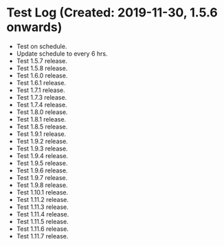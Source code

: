 # Test Log (Created: 2019-11-30, 1.5.6 onwards)
- Test on schedule.
- Update schedule to every 6 hrs.
- Test 1.5.7 release.
- Test 1.5.8 release.
- Test 1.6.0 release.
- Test 1.6.1 release.
- Test 1.7.1 release.
- Test 1.7.3 release.
- Test 1.7.4 release.
- Test 1.8.0 release.
- Test 1.8.1 release.
- Test 1.8.5 release.
- Test 1.9.1 release.
- Test 1.9.2 release.
- Test 1.9.3 release.
- Test 1.9.4 release.
- Test 1.9.5 release.
- Test 1.9.6 release.
- Test 1.9.7 release.
- Test 1.9.8 release.
- Test 1.10.1 release.
- Test 1.11.2 release.
- Test 1.11.3 release.
- Test 1.11.4 release.
- Test 1.11.5 release.
- Test 1.11.6 release.
- Test 1.11.7 release.
